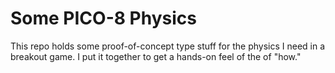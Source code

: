 # Some PICO-8 Physics

This repo holds some proof-of-concept type stuff for the physics I need in a breakout game. I put it together to get a hands-on feel of the of "how."

